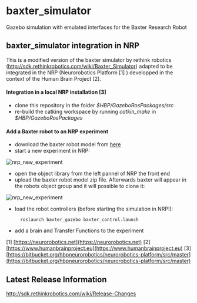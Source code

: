 baxter_simulator
==============

Gazebo simulation with emulated interfaces for the Baxter Research Robot

baxter_simulator integration in NRP 
------------------------------------

This is a modified version of the baxter simulator by rethink robotics (http://sdk.rethinkrobotics.com/wiki/Baxter_Simulator) adapted to be integrated in the NRP (Neurorobotics Platform [1] ) developped in the context of the Human Brain Project [2]. 


#### Integration in a local NRP installation [3]

- clone this repository in the folder *$HBP/GazeboRosPackages/src*
- re-build the catking workspace by running *catkin_make* in *$HBP/GazeboRosPackages*

#### Add a Baxter robot to an NRP experiment

- download the baxter robot model from [here](https://drive.google.com/file/d/1VT-mZ_9cbPSzLKrRIR2Enh2iO-NfAVyv/view?usp=sharing) 
- start a new experiment in NRP:

![nrp_new_experiment](http://drive.google.com/uc?export=view&id=1bdfY7I1vk-h9XgOWGBkN7AQVqRb5Uv-B) 

- open the object library from the left pannel of NRP the front end
- upload the baxter robot model zip file. Afterwards baxter will appear in the robots object group and it will possible to clone it:

![nrp_new_experiment](http://drive.google.com/uc?export=view&id=1yO2L7_qmhhKzd8jCXT_RLe4PXnTxhp96) 

- load the robot controllers (before starting the simulation in NRP!):

		roslaunch baxter_gazebo baxter_control.launch
		
- add a brain and Transfer Functions to the experiment

[1] [https://neurorobotics.net](https://neurorobotics.net) 
[2] [https://www.humanbrainproject.eu](https://www.humanbrainproject.eu) 
[3] [https://bitbucket.org/hbpneurorobotics/neurorobotics-platform/src/master](https://bitbucket.org/hbpneurorobotics/neurorobotics-platform/src/master) 


Latest Release Information
--------------------------

http://sdk.rethinkrobotics.com/wiki/Release-Changes
